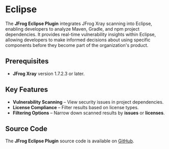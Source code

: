 # Eclipse

The **JFrog Eclipse Plugin** integrates JFrog Xray scanning into Eclipse, enabling developers to analyze Maven, Gradle, and npm project dependencies. It provides real-time vulnerability insights within Eclipse, allowing developers to make informed decisions about using specific components before they become part of the organization's product.

## **Prerequisites**

* **JFrog Xray** version 1.7.2.3 or later.

## **Key Features**

* **Vulnerability Scanning** – View security issues in project dependencies.
* **License Compliance** – Filter results based on license types.
* **Filtering Options** – Narrow down scanned results by **issues** or **licenses**.

## **Source Code**

The **JFrog Eclipse Plugin** source code is available on [GitHub](https://github.com/jfrog/jfrog-eclipse-plugin).
